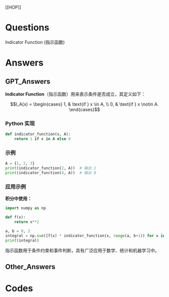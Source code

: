 [[HOP]]

# Questions
Indicator Function (指示函数)

# Answers


## GPT_Answers
**Indicator Function**（指示函数）用来表示条件是否成立，其定义如下：

$$I_A(x) =
\begin{cases} 
1, & \text{if } x \in A, \\
0, & \text{if } x \notin A.
\end{cases}$$

### Python 实现

```python
def indicator_function(x, A):
    return 1 if x in A else 0
```

### 示例

```python
A = {1, 2, 3}
print(indicator_function(2, A))  # 输出 1
print(indicator_function(4, A))  # 输出 0
```

### 应用示例

**积分中使用：**

```python
import numpy as np

def f(x):
    return x**2

a, b = 0, 2
integral = np.sum([f(x) * indicator_function(x, range(a, b+1)) for x in np.linspace(-1, 3, 100)])
print(integral)
```

指示函数用于条件约束和事件判断，具有广泛应用于数学、统计和机器学习中。

## Other_Answers



# Codes

```python

```
